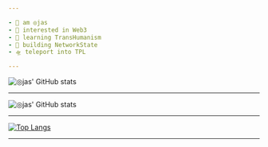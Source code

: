 ```yaml
---

- 👾 am ◎jas
- 🐉 interested in Web3
- 🧠 learning TransHumanism
- 🦀 building NetworkState
- 🛸 teleport into TPL

---
```


![◎jas' GitHub stats](https://github-readme-stats.vercel.app/api?username=ojasuno&show_icons=true&theme=radical)

---

![◎jas' GitHub stats](https://github-readme-stats.vercel.app/api?username=ojasuno&show_icons=true&theme=highcontrast)

---

[![Top Langs](https://github-readme-stats.vercel.app/api/top-langs/?username=ojasuno&langs_count=8)](https://github.com/anuraghazra/github-readme-stats)

---

<!---
ojasuno/ojasuno is a ✨ special ✨ repository because its `README.md` (this file) appears on your GitHub profile.
You can click the Preview link to take a look at your changes.
--->
